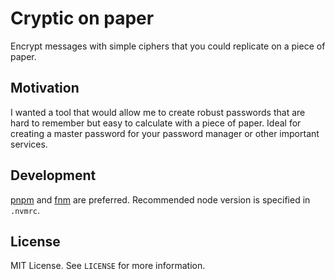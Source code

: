 # Cryptic on paper

Encrypt messages with simple ciphers that you could replicate on a piece of paper.

## Motivation

I wanted a tool that would allow me to create robust passwords that are hard to remember but easy to calculate with a piece of paper. Ideal for creating a master password for your password manager or other important services.

## Development

[pnpm](https://pnpm.io/) and [fnm](https://github.com/Schniz/fnm) are preferred.
Recommended node version is specified in `.nvmrc`.

## License

MIT License. See `LICENSE` for more information.
